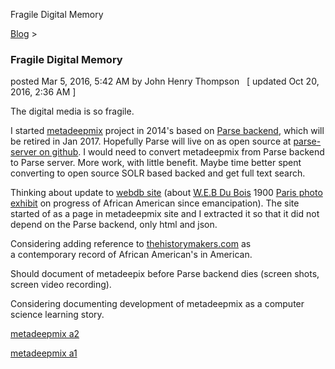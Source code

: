 Fragile Digital Memory 

[Blog](../z-blog-1.md)‎ > ‎

### Fragile Digital Memory

posted Mar 5, 2016, 5:42 AM by John Henry Thompson   \[ updated Oct 20, 2016, 2:36 AM \]

The digital media is so fragile.

  

I started [metadeepmix](http://metadeepmix.com/a2/) project in 2014's based on [Parse backend](https://parse.com/), which will be retired in Jan 2017. Hopefully Parse will live on as open source at [parse-server on github](https://github.com/ParsePlatform/parse-server). I would need to convert metadeepmix from Parse backend to Parse server. More work, with little benefit. Maybe time better spent converting to open source SOLR based backed and get full text search.

  

Thinking about update to [webdb site](http://metadeepmix.com/webdb/webdb/) (about [W.E.B Du Bois](https://en.wikipedia.org/wiki/W._E._B._Du_Bois) 1900 [Paris photo exhibit](http://www.loc.gov/pictures/collection/anedub/) on progress of African American since emancipation). The site started of as a page in metadeepmix site and I extracted it so that it did not depend on the Parse backend, only html and json.

  

Considering adding reference to [thehistorymakers.com](http://www.thehistorymakers.com/) as a contemporary record of African American's in American.

  

Should document of metadeepix before Parse backend dies (screen shots, screen video recording).

  

Considering documenting development of metadeepmix as a computer science learning story.

  

[metadeepmix a2](http://metadeepmix.com/a2/)

  

[metadeepmix a1](http://metadeepmix.com/a1/)

  

